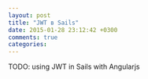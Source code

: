```yaml
---
layout: post
title: "JWT в Sails"
date: 2015-01-28 23:12:42 +0300
comments: true
categories:
---
```


TODO: using JWT in Sails with Angularjs
